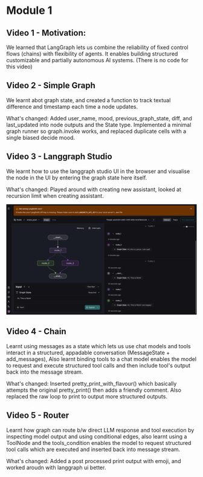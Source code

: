 # Module 1

## Video 1 - Motivation:

We learned that LangGraph lets us combine the reliability of fixed control flows (chains) with flexibility of agents. It enables building structured customizable and partially autonomous AI systems. (There is no code for this video)

## Video 2 - Simple Graph

We learnt abot graph state, and created a function to track textual difference and timestamp each time a node updates.

What's changed: Added user_name, mood, previous_graph_state, diff, and last_updated into node outputs and the State type. Implemented a minimal graph runner so graph.invoke works, and replaced duplicate cells with a single biased decide mood.

## Video 3 - Langgraph Studio

We learnt how to use the langgraph studio UI in the browser and visualise the node in the UI by entering the graph state here itself.

What's changed: Played around with creating new assistant, looked at recursion limit when creating assistant.

![1760634605061](image/README/1760634605061.png)

## Video 4 - Chain

Learnt using messages as a state which lets us use chat models and tools interact in a structured, appadable conversation (MessageState + add_messages), Also learnt binding tools to a chat model enables the model to request and execute structured tool calls and then include tool's output back into the message stream.

What's changed: Inserted pretty_print_with_flavour() which basically attempts the original pretty_print() then adds a friendly comment. Also replaced the raw loop to print to output more structured outputs.

## Video 5 - Router

Learnt how graph can route b/w direct LLM response and tool execution by inspecting model output and using conditional edges, also learnt using a ToolNode and the tools_condition enables the model to request structured tool calls which are executed and inserted back into message stream.

What's changed: Added a post processed print output with emoji, and worked aroudn with langgraph ui better.
